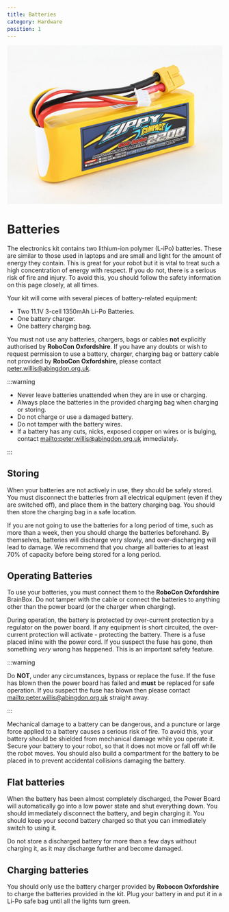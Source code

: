 ```yaml
---
title: Batteries
category: Hardware
position: 1
---
```

![Zippy Compact 2200mAh battery](./images/63391_m_1__6.jpg)

# Batteries

The electronics kit contains two lithium-ion polymer (L-iPo) batteries. These are similar to those used in laptops and are small and light for the amount of energy they contain. This is great for your robot but it is vital to treat such a high concentration of energy with respect. If you do not, there is a serious risk of fire and injury. To avoid this, you should follow the safety information on this page closely, at all times.

Your kit will come with several pieces of battery-related equipment:

* Two 11.1V 3-cell 1350mAh Li-Po Batteries.
* One battery charger.
* One battery charging bag.

You must not use any batteries, chargers, bags or cables **not** explicitly authorised by **RoboCon Oxfordshire**. If you have any doubts or wish to request permission to use a battery, charger, charging bag or battery cable not provided by **RoboCon Oxfordshire**, please contact [peter.willis@abingdon.org.uk](mailto:peter.willis@abingdon.org.uk).

:::warning

* Never leave batteries unattended when they are in use or charging.
* Always place the batteries in the provided charging bag when charging or storing.
* Do not charge or use a damaged battery.
* Do not tamper with the battery wires.
* If a battery has any cuts, nicks, exposed copper on wires or is bulging, contact <mailto:peter.willis@abingdon.org.uk> immediately.

:::

## Storing

When your batteries are not actively in use, they should be safely stored. You must disconnect the batteries from all electrical equipment (even if they are switched off), and place them in the battery charging bag. You should then store the charging bag in a safe location.

If you are not going to use the batteries for a long period of time, such as more than a week, then you should charge the batteries beforehand. By themselves, batteries will discharge very slowly, and over-discharging will lead to damage. We recommend that you charge all batteries to at least 70% of capacity before being stored for a long period.

## Operating Batteries

To use your batteries, you must connect them to the **RoboCon Oxfordshire** BrainBox. Do not tamper with the cable or connect the batteries to anything other than the power board (or the charger when charging).

During operation, the battery is protected by over-current protection by a regulator on the power board. If any equipment is short circuited, the over-current protection will activate - protecting the battery. There is a fuse placed inline with the power cord. If you suspect the fuse has gone, then something _very_ wrong has happened. This is an important safety feature.

:::warning

Do **NOT**, under any circumstances, bypass or replace the fuse. If the fuse has blown then the power board has failed and **must** be replaced for safe operation. If you suspect the fuse has blown then please contact <mailto:peter.willis@abingdon.org.uk> straight away.

:::

Mechanical damage to a battery can be dangerous, and a puncture or large force applied to a battery causes a serious risk of fire. To avoid this, your battery should be shielded from mechanical damage while you operate it. Secure your battery to your robot, so that it does not move or fall off while the robot moves. You should also build a compartment for the battery to be placed in to prevent accidental collisions damaging the battery.

## Flat batteries

When the battery has been almost completely discharged, the Power Board will automatically go into a low power state and shut everything down. You should immediately disconnect the battery, and begin charging it. You should keep your second battery charged so that you can immediately switch to using it.

Do not store a discharged battery for more than a few days without charging it, as it may discharge further and become damaged.

## Charging batteries

You should only use the battery charger provided by **Robocon Oxfordshire** to charge the batteries provided in the kit. Plug your battery in and put it in a Li-Po safe bag until all the lights turn green.
